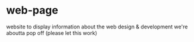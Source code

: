 # web-page

website to display information about the web design & development
we're aboutta pop off (please let this work)